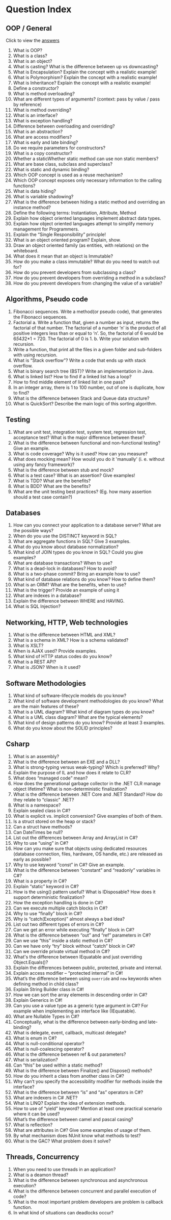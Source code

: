 
# Question Index

## OOP / General

Click to view the [answers](https://github.com/abenteuerzeit/Tech-Interview-Questions-Csharp-.NET-Full-Stack-Developper/blob/master/OOP.md#oop)

1. What is OOP?
2. What is a class?
3. What is an object?
4. What is casting? What is the difference between up vs downcasting?
5. What is Encapsulation? Explain the concept with a realistic example!
6. What is Polymorphism? Explain the concept with a realistic example!
7. What is Inheritance? Explain the concept with a realistic example!
8. Define a constructor?
9. What is method overloading?
10. What are different types of arguments? (context: pass by value / pass by reference)
11. What is method overriding?
12. What is an interface?
13. What is exception handling?
14. Difference between overloading and overriding?
15. What is an abstraction?
16. What are access modifiers?
17. What is early and late binding?
18. Do we require parameters for constructors?
19. What is a copy constructor?
20. Whether a staticWhether static method can use non static members?
21. What are base class, subclass and superclass?
22. What is static and dynamic binding?
23. Which OOP concept is used as a reuse mechanism?
24. Which OOP concept exposes only necessary information to the calling functions?
25. What is data hiding?
26. What is variable shadowing?
27. What is the difference between hiding a static method and overriding an instance method?
28. Define the following terms: Instantiation, Attribute, Method
29. Explain how object oriented languages implement abstract data types.
30. Explain how object oriented languages attempt to simplify memory management for Programmers.
31. Explain the “Single Responsibility” principle!
32. What is an object oriented program? Explain, show.
33. Draw an object oriented family (as entities, with relations) on the whiteboard.
34. What does it mean that an object is Immutable?
35. How do you make a class immutable? What do you need to watch out for?
36. How do you prevent developers from subclassing a class?
37. How do you prevent developers from overriding a method in a subclass?
38. How do you prevent developers from changing the value of a variable?

## Algorithms, Pseudo code

1. Fibonacci sequences. Write a method(or pseudo code), that generates the Fibonacci sequences.
2. Factorial
    a. Write a function that, given a number as input, returns the factorial of that number. The factorial of a number ‘n’ is the product of all positive integers less than or equal to ‘n’. So, the factorial of 6 would be 6*5*4*3*2*1 = 720. The factorial of 0 is 1.
    b. Write your solution with recursion.
3. Write a function, that print all the files in a given folder and sub-folders with using recursion.
4. What is “Stack overflow”? Write a code that ends up with stack overflow.
5. What is binary search tree (BST)? Write an implementation in Java.
6. What is linked list? How to find if a linked list has a loop?
7. How to find middle element of linked list in one pass?
8. In an integer array, there is 1 to 100 number, out of one is duplicate, how to find?
9. What is the difference between Stack and Queue data structure?
10. What is QuickSort? Describe the main logic of this sorting algorithm.

## Testing

1. What are unit test, integration test, system test, regression test, acceptance test? What is the major difference between these?
2. What is the difference between functional and non-functional testing? Give an example.
3. What is code coverage? Why is it used? How can you measure?
4. What does mocking mean? How would you do it 'manually' (i. e. without using any fancy framework)?
5. What is the difference between stub and mock?
6. What is a test case? What is an assertion? Give examples!
7. What is TDD? What are the benefits?
8. What is BDD? What are the benefits?
9. What are the unit testing best practices? (Eg. how many assertion should a test case contain?)

## Databases

1. How can you connect your application to a database server? What are the possible ways?
2. When do you use the DISTINCT keyword in SQL?
3. What are aggregate functions in SQL? Give 3 examples.
4. What do you know about database normalization?
5. What kind of JOIN types do you know in SQL? Could you give examples?
6. What are database transactions? When to use?
7. What is a dead-lock in databases? How to avoid?
8. What is a two-phase commit? Bring an example how to use?
9. What kind of database relations do you know? How to define them?
10. What is an ORM? What are the benefits, when to use?
11. What is the trigger? Provide an example of using it
12. What are indexes in a database?
13. Explain the difference between WHERE and HAVING.
14. What is SQL Injection?

## Networking, HTTP, Web technologies

1. What is the difference between HTML and XML?
2. What is a schema in XML? How is a schema validated?
3. What is XSLT?
4. When is AJAX used? Provide examples.
5. What kind of HTTP status codes do you know?
6. What is a REST API?
7. What is JSON? When is it used?

## Software Methodologies

1. What kind of software-lifecycle models do you know?
2. What kind of software development methodologies do you know? What are the main features of these?
3. What is a UML diagram? What kind of diagram types do you know?
4. What is a UML class diagram? What are the typical elements?
5. What kind of design patterns do you know? Provide at least 3 examples.
6. What do you know about the SOLID principles?

## Csharp

1. What is an assembly?
2. What is the difference between an EXE and a DLL?
3. What is strong-typing versus weak-typing? Which is preferred? Why?
4. Explain the purpose of IL and how does it relate to CLR?
5. What does “managed code” mean?
6. How does the generational garbage collector in the .NET CLR manage object lifetime? What is non-deterministic finalization?
7. What is the difference between .NET Core and .NET Standard? How do they relate to “classic” .NET?
8. What is a namespace?
9. Explain sealed class in C#?
10. What is explicit vs. implicit conversion? Give examples of both of them.
11. Is a struct stored on the heap or stack?
12. Can a struct have methods?
13. Can DateTimes be null?
14. List out the differences between Array and ArrayList in C#?
15. Why to use “using” in C#?
16. How can you make sure that objects using dedicated resources (database connection, files, hardware, OS handle, etc.) are released as early as possible?
17. Why to use keyword “const” in C#? Give an example.
18. What is the difference between “constant” and “readonly” variables in C#?
19. What is a property in C#?
20. Explain “static” keyword in C#?
21. How is the using() pattern useful? What is IDisposable? How does it support deterministic finalization?
22. How the exception handling is done in C#?
23. Can we execute multiple catch blocks in C#?
24. Why to use “finally” block in C#?
25. Why is “catch(Exception)” almost always a bad idea?
26. List out two different types of errors in C#?
27. Can we get an error while executing “finally” block in C#?
28. What is the difference between “out” and “ref” parameters in C#?
29. Can we use “this” inside a static method in C#?
30. Can we have only “try” block without “catch” block in C#?
31. Can we override private virtual method in C#?
32. What's the difference between IEquatable and just overriding Object.Equals()?
33. Explain the differences between public, protected, private and internal.
34. Explain access modifier – “protected internal” in C#!
35. What’s the difference between using `override` and `new` keywords when defining method in child class?
36. Explain String Builder class in C#!
37. How we can sort the array elements in descending order in C#?
38. Explain Generics in C#!
39. Can you use a value type as a generic type argument in C#? For example when implementing an interface like (IEquatable).
40. What are Nullable Types in C#?
41. Conceptually, what is the difference between early-binding and late-binding?
42. What is delegate, event, callback, multicast delegate?
43. What is enum in C#?
44. What is null-conditional operator?
45. What is null-coalescing operator?
46. What is the difference between ref & out parameters?
47. What is serialization?
48. Can “this” be used within a static method?
49. What is the difference between Finalize() and Dispose() methods?
50. How do you inherit a class from another class in C#?
51. Why can’t you specify the accessibility modifier for methods inside the interface?
52. What is the difference between “is” and “as” operators in C#?
53. What are indexers in C# .NET?
54. What is LINQ? Explain the idea of extension methods.
55. How to use of “yield” keyword? Mention at least one practical scenario where it can be used?
56. What’s the difference between camel and pascal casing?
57. What is reflection?
58. What are attributes in C#? Give some examples of usage of them.
59. By what mechanism does NUnit know what methods to test?
60. What is the GAC? What problem does it solve?

## Threads, Concurrency

1. When you need to use threads in an application?
2. What is a deamon thread?
3. What is the difference between synchronous and asynchronous execution?
4. What is the difference between concurrent and parallel execution of code?
5. What is the most important problem developers are problem is callback function.
6. In what kind of situations can deadlocks occur?
